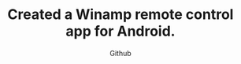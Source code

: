 ---
title: "Stworzyłem appkę na Androida do zdalnej obsługi Winampa."
title: "Created a Winamp remote control app for Android."
subtitle: "Github"
github: "https://github.com/asdfMaciej/android-winamp-control"
weight: 12
---